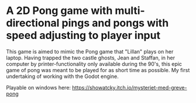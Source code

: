 # A 2D Pong game with multi-directional pings and pongs with speed adjusting to player input
This game is aimed to mimic the Pong game that "Lillan" plays on her laptop. 
Having trapped the two castle ghosts, Jean and Staffan, in her computer by printer-functionality only available during the 90's, this epic game of pong was meant to be played for as short time as possible.
My first undertaking of working with the Godot engine.

Playable on windows here: https://showatcky.itch.io/mysteriet-med-greve-pong

